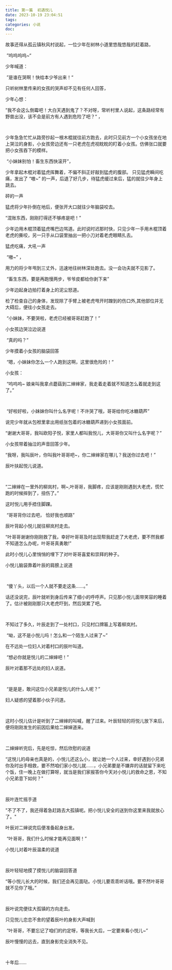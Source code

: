 ```yaml
---
title: 第一篇  初遇悦儿
date: 2023-10-19 23:04:51
tags:
categories: 小说
doc:
---
```


​	故事还得从孤云镇秋风村说起，一位少年在树林小道里悠哉悠哉的赶着路，

​					 ”呜呜呜呜~“       

少年喊道：

​					”是谁在哭啊！快给本少爷出来！“  

  只听树林里传来的女孩的哭声却不见有任何人回答，

少年心想：

​					”我不会这么倒霉吧！大白天遇到鬼了？不对呀，常听村里人说起，这条路经常有野兽出没，该不会是前方有人遇到危险了吧？“  ，

<br />

少年急急忙忙从路旁抄起一根木棍就往前方跑去，此时只见前方一个小女孩坐在地上哭泣的身影，小女孩旁边还有一只老虎在虎视眈眈的盯着小女孩。仿佛张口就要把小女孩吞下的模样。

​						“小妹妹别怕！畜生东西快滚开”，

少年拿起木棍对着猛虎挥舞着，不偏不斜正好敲到猛虎的腹部。 只见猛虎瞬间吃痛，发出了  “嗷~”  的一声，后退了好几步，待猛虎缓过来后，猛的就往少年身上跳去。

砰的一声

猛虎将少年扑倒在地后，便张开大口就往少年脑袋咬去。

“混账东西，刚刚打得还不够疼是吧！”

少年边用木棍顶着猛虎嘴巴边骂道。此时说时迟那时快，只见少年一手用木棍顶着老虎的撕咬，另一只手从口袋里抽出一把小刀对着老虎眼睛扎去。

猛虎吃痛，大吼一声 

​					“嗷~” ，

用力的将少年甩到三丈外，迅速地往树林深处跑去。没一会功夫就不见影了。

​					“畜生东西，要是再跑慢两步，爷爷皮都给你剥下来”  

少年边起身边拍打着身上的泥尘怒道。

检了检查自己的身体，发现除了手臂上被老虎甩开时蹭到的伤口外,其他部位并无大碍后，便往小女孩走去。

​					“小妹妹，不要哭啦，老虎已经被哥哥赶跑了！” 

小女孩边哭泣边说道

​					“真的吗？”

少年摸着小女孩的脑袋回答

​					“嗯，小妹妹你怎么一个人跑到这啊，这里很危险的！“

小女孩：					

​					“呜呜呜~     娘亲叫我拿点蘑菇到二婶婶家，我走着走着就不知道怎么着就走到这了。”

<br />

​					“好啦好啦，小妹妹你叫什么名字呢！不许哭了哦，哥哥给你吃冰糖葫芦”  

说完少年就从包袱里拿出用纸张包着的冰糖葫芦递到小女孩面前。

​					“谢谢大哥哥，我叫欧阳子悦，家里人都叫我悦儿，大哥哥你又叫什么名字呢？”   

小女孩带着抽泣的声音回答少年。

​					“我呀，我叫辰叶，你叫我叶哥哥吧~，你二婶婶家在哪儿？我送你过去吧！”

辰叶扶起悦儿说道。

<br />

​				“二婶婶在一里外的柳岚村，啊~,叶哥哥，我脚疼，应该是刚刚遇到大老虎，慌忙跑的时候摔到了，扭伤了。”

这时悦儿用手捂住脚踝。

​				“哥哥背你过去吧， 恰好我也顺路”

辰叶背起小悦儿就往柳岚村走去。

​				“叶哥哥谢谢你刚刚救了我，幸好叶哥哥及时出现帮我赶走了大老虎，要不然我都不知道怎么办呢，叶哥哥真勇敢!”

此时小悦儿心里悄悄的埋下了对叶哥哥喜爱和崇拜的种子。

小悦儿脑袋靠着叶辰的肩膀上说道

<br>

​				“傻丫头，以后一个人就不要走这条……。”

话还没说完，辰叶就听到身后传来了细小的呼呼声。只见那小悦儿面带笑容的睡着了。估计被刚刚那只大老虎吓到，然后哭累了吧。

<br />

  不知过了多久，叶辰走到了一处村口，只见村口牌匾上写着柳岚村。

​				“呦，这不是小悦儿吗！怎么和一个陌生人过来了~”

在不远处一位妇人对着村口的辰叶叫道。

​				“想必你就是悦儿的二婶婶吧！”

辰叶对着那不远处的妇人说道。

<br />

​				“是是是，敢问这位小兄弟是悦儿的什么人呢？”

妇人疑惑的望着那小伙子问道。

<br />

这时小悦儿估计是听到了二婶婶的叫喊，醒了过来。叶辰轻轻的将悦儿放下来后，便将刚刚发生的前因后果给二婶婶道来。

<br />

二婶婶听完后，先是吃惊，然后欣慰的说道

​				“这悦儿的母亲也真是的，小悦儿还这么小，就让她一个人过来，幸好遇到小兄弟你及时出手相救，要不然咱们家小悦儿就……，小兄弟要是不嫌弃的话就留下来吃个饭，住一晚上在做打算呀，就当是我们家报答你今天对小悦儿的救命之恩，不知小兄弟意下如何？"

<br />

辰叶连忙摇手道

​				"不了不了，我还得着急赶路去大孤镇呢。把小悦儿安全的送到你这里来我就放心了。"

叶辰对二婶说完后便准备起身出发。

​				“叶哥哥，我们什么时候才能再见面啊！”

小悦儿对着叶辰温柔的说道

<br />

辰叶轻轻地摸了摸悦儿的脑袋回答道

​				“等小悦儿长大的时候，我们还会再见面哒。小悦儿要乖乖听话哦。要不然叶哥哥就不见你了哦。”

<br />

辰叶说完便往大孤镇的方向走去。

只见悦儿恋恋不舍的望着辰叶的身影大声喊到

​				“叶哥哥，不要忘记了咱们的约定呀，等我长大后，一定要来看小悦儿~”

辰叶慢慢的远去，直到身影完全消失不见。

<br />

十年后……









​	